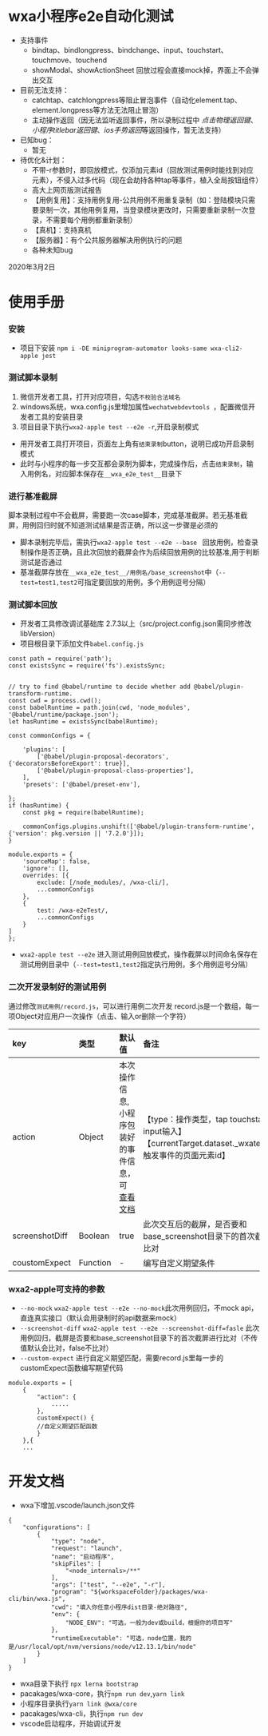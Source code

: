 # wxa小程序e2e自动化测试
* 支持事件
	* bindtap、bindlongpress、bindchange、input、touchstart、touchmove、touchend
    * showModal、showActionSheet 回放过程会直接mock掉，界面上不会弹出交互
* 目前无法支持：
    * catchtap、catchlongpress等阻止冒泡事件（自动化element.tap、element.longpress等方法无法阻止冒泡）
	* 主动操作返回（因无法监听返回事件，所以录制过程中 *点击物理返回键*、*小程序titlebar返回键*、*ios手势返回*等返回操作，暂无法支持）
* 已知bug：
    * 暂无
* 待优化&计划：
    * 不带-r参数时，即回放模式，仅添加元素id（回放测试用例时能找到对应元素），不侵入过多代码（现在会劫持各种tap等事件，植入全局按钮组件）
    * 高大上网页版测试报告
    * 【用例复用】：支持用例复用-公共用例不用重复录制（如：登陆模块只需要录制一次，其他用例复用，当登录模块更改时，只需要重新录制一次登录，不需要每个用例都重新录制）
    * 【真机】：支持真机
    * 【服务器】：有个公共服务器解决用例执行的问题
    * 各种未知bug

2020年3月2日
# 使用手册

### 安装
* 项目下安装 `npm i -DE miniprogram-automator looks-same wxa-cli2-apple jest`

### 测试脚本录制
1. 微信开发者工具，打开对应项目，勾选`不校验合法域名`
2. windows系统，wxa.config.js里增加属性`wechatwebdevtools `，配置微信开发者工具的安装目录
3. 项目目录下执行`wxa2-apple test --e2e -r`,开启录制模式
* 用开发者工具打开项目，页面左上角有`结束录制`button，说明已成功开启录制模式
* 此时与小程序的每一步交互都会录制为脚本，完成操作后，点击`结束录制`，输入用例名，对应脚本保存在`__wxa_e2e_test__`目录下

### 进行基准截屏  
脚本录制过程中不会截屏，需要跑一次case脚本，完成基准截屏。若无基准截屏，用例回归时就不知道测试结果是否正确，所以这一步骤是必须的

* 脚本录制完毕后，需执行`wxa2-apple test --e2e --base ` 回放用例，检查录制操作是否正确，且此次回放的截屏会作为后续回放用例的比较基准,用于判断测试是否通过
* 基准截屏存放在`__wxa_e2e_test__/用例名/base_screenshot`中（`--test=test1,test2`可指定要回放的用例，多个用例逗号分隔）

### 测试脚本回放
* 开发者工具修改调试基础库 2.7.3以上（src/project.config.json需同步修改libVersion）
* 项目根目录下添加文件`babel.config.js`

```
const path = require('path');
const existsSync = require('fs').existsSync;


// try to find @babel/runtime to decide whether add @babel/plugin-transform-runtime.
const cwd = process.cwd();
const babelRuntime = path.join(cwd, 'node_modules', '@babel/runtime/package.json');
let hasRuntime = existsSync(babelRuntime);

const commonConfigs = {

    'plugins': [
        ['@babel/plugin-proposal-decorators', {'decoratorsBeforeExport': true}],
        ['@babel/plugin-proposal-class-properties'],
    ],
    'presets': ['@babel/preset-env'],

};
if (hasRuntime) {
    const pkg = require(babelRuntime);

    commonConfigs.plugins.unshift(['@babel/plugin-transform-runtime', {'version': pkg.version || '7.2.0'}]);
}

module.exports = {
    'sourceMap': false,
    'ignore': [],
    overrides: [{
        exclude: [/node_modules/, /wxa-cli/],
        ...commonConfigs
    },
    {
        test: /wxa-e2eTest/,
        ...commonConfigs
    }
]
};

```
* `wxa2-apple test --e2e` 进入测试用例回放模式，操作截屏以时间命名保存在测试用例目录中（`--test=test1,test2`指定执行用例，多个用例逗号分隔）


### 二次开发录制好的测试用例
通过修改`测试用例/record.js`，可以进行用例二次开发
record.js是一个数组，每一项Object对应用户一次操作（点击、输入or删除一个字符）

|key|类型|默认值|备注|
| :-----| :---- | :---- | :---- |
| action | Object| 本次操作信息,小程序包装好的事件信息，可<a href="https://developers.weixin.qq.com/miniprogram/dev/framework/view/wxml/event.html">查看文档</a> | 【type：操作类型，tap touchstart点击，input输入】<br> 【currentTarget.dataset._wxatestuniqueid：触发事件的页面元素id】<br/>|
| screenshotDiff | Boolean| true | 此次交互后的截屏，是否要和base_screenshot目录下的首次截屏进行差异比对|
| coustomExpect | Function| - | 编写自定义期望条件 |

### wxa2-apple可支持的参数
* `--no-mock` `wxa2-apple test --e2e --no-mock`此次用例回归，不mock api，直连真实接口（默认会用录制时的api数据来mock）
* `--screenshot-diff` `wxa2-apple test --e2e --screenshot-diff=fasle` 此次用例回归，截屏是否要和base_screenshot目录下的首次截屏进行比对（不传值默认会比对，false不比对）
* `--custom-expect` 进行自定义期望匹配，需要record.js里每一步的customExpect函数编写期望代码

```
module.exports = [
    {
        "action": {
        	.....
        },
        customExpect() {
       	//自定义期望匹配函数
        }
    },{
    ...
```
# 开发文档
* wxa下增加.vscode/launch.json文件
```
{
    "configurations": [
        {
            "type": "node",
            "request": "launch",
            "name": "启动程序",
            "skipFiles": [
                "<node_internals>/**"
            ],
            "args": ["test", "--e2e", "-r"],
            "program": "${workspaceFolder}/packages/wxa-cli/bin/wxa.js",
            "cwd": "填入你任意小程序dist目录-绝对路径",
            "env": {
                "NODE_ENV": "可选，一般为dev或build，根据你的项目写"
            },
            "runtimeExecutable": "可选，node位置，我的是/usr/local/opt/nvm/versions/node/v12.13.1/bin/node"
        }
    ]
}
```
* wxa目录下执行 `npx lerna bootstrap`
* pacakages/wxa-core，执行`npm run dev`,`yarn link`
* 小程序目录执行`yarn link @wxa/core`
* pacakages/wxa-cli，执行`npm run dev`
* vscode启动程序，开始调试开发

